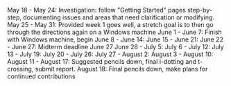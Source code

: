 May 18 - May 24: Investigation: follow "Getting Started" pages step-by-step, documenting issues and areas that need clarification or modifying.
May 25 - May 31: Provided week 1 goes well, a stretch goal is to then go through the directions again on a Windows machine
June 1 - June 7: Finish with Windows machine, begin 
June 8 - June 14: 
June 15 - June 21: 
June 22 - June 27: Midterm deadline June 27
June 28 - July 5: 
July 6 - July 12: 
July 13 - July 19: 
July 20 - July 26: 
July 27 - August 2: 
August 3 - August 10: 
August 11 - August 17: Suggested pencils down, final i-dotting and t-crossing, submit report.
August 18: Final pencils down, make plans for continued contributions
